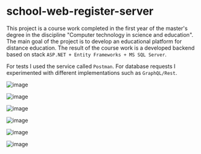 # school-web-register-server

This project is a course work completed in the first year of the master's degree in the discipline "Computer technology in science and education". The main goal of the project is to develop an educational platform for distance education. The result of the course work is a developed backend based on stack ```ASP.NET + Entity Frameworks + MS SQL Server```.

For tests I used the service called ```Postman```. For database requests I experimented with different implementations such as ```GraphQL/Rest```.

![image](https://github.com/DenisKozarezov/school-web-register-server/assets/52127090/975fba37-8fd1-480f-86ab-d7e0a0d2561c)

![image](https://github.com/DenisKozarezov/school-web-register-server/assets/52127090/792d29fa-8411-41ed-b1db-b948911d092a)

![image](https://github.com/DenisKozarezov/school-web-register-server/assets/52127090/aca952a5-037c-471a-8cbd-76e8bc168a73)

![image](https://github.com/DenisKozarezov/school-web-register-server/assets/52127090/99c61c1c-f2c7-4723-af06-fa8e8da6623f)

![image](https://github.com/DenisKozarezov/school-web-register-server/assets/52127090/8e06dbe7-640d-4ed8-8281-406e819b1fd0)

![image](https://github.com/DenisKozarezov/school-web-register-server/assets/52127090/fa13bbe2-ce25-4562-88fa-a9d43f0e0276)

